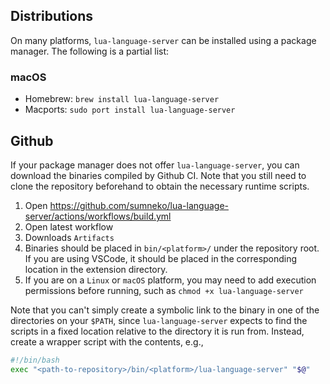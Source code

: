 ## Distributions

On many platforms, `lua-language-server` can be installed using a package manager. The following is a partial list:

### macOS

* Homebrew: `brew install lua-language-server`
* Macports: `sudo port install lua-language-server`

## Github

If your package manager does not offer `lua-language-server`, you can download the binaries compiled by Github CI. Note that you still need to clone the repository beforehand to obtain the necessary runtime scripts.

1. Open https://github.com/sumneko/lua-language-server/actions/workflows/build.yml
2. Open latest workflow
3. Downloads `Artifacts`
4. Binaries should be placed in `bin/<platform>/` under the repository root. If you are using VSCode, it should be placed in the corresponding location in the extension directory.
5. If you are on a `Linux` or `macOS` platform, you may need to add execution permissions before running, such as `chmod +x lua-language-server`

Note that you can't simply create a symbolic link to the binary in one of the directories on your `$PATH`, since `lua-language-server` expects to find the scripts in a fixed location relative to the directory it is run from. Instead, create a wrapper script with the contents, e.g.,
```bash
#!/bin/bash
exec "<path-to-repository>/bin/<platform>/lua-language-server" "$@"
```
